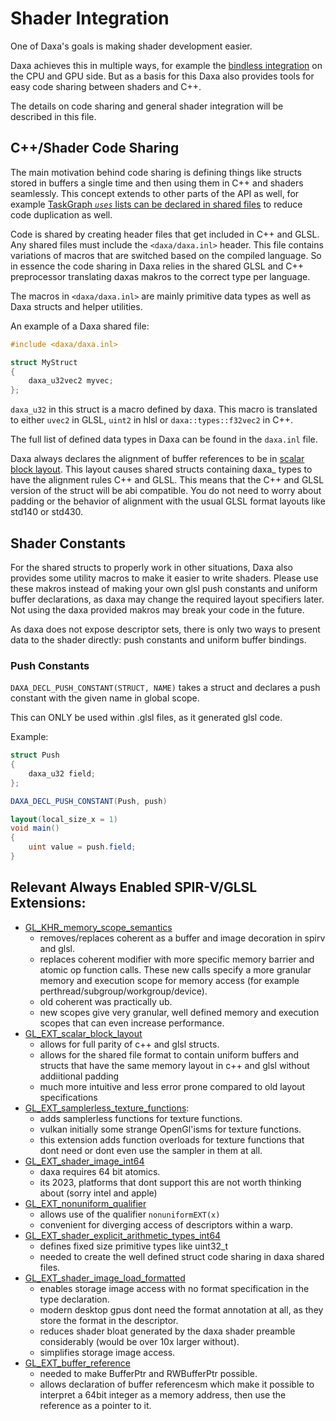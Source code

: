 # Shader Integration

One of Daxa's goals is making shader development easier.

Daxa achieves this in multiple ways, for example the [bindless integration](https://github.com/Ipotrick/Daxa/tree/master/wiki/Bindless.md) on the CPU and GPU side. But as a basis for this Daxa also provides tools for easy code sharing between shaders and C++.

The details on code sharing and general shader integration will be described in this file.

## C++/Shader Code Sharing

The main motivation behind code sharing is defining things like structs stored in buffers a single time and then using them in C++ and shaders seamlessly. This concept extends to other parts of the API as well, for example [TaskGraph *`uses`* lists can be declared in shared files](https://github.com/Ipotrick/Daxa/tree/master/wiki/TaskGraph.md) to reduce code duplication as well.

Code is shared by creating header files that get included in C++ and GLSL. Any shared files must include the `<daxa/daxa.inl>` header. This file contains variations of macros that are switched based on the compiled language. So in essence the code sharing in Daxa relies in the shared GLSL and C++ preprocessor translating daxas makros to the correct type per language.

The macros in `<daxa/daxa.inl>` are mainly primitive data types as well as Daxa structs and helper utilities.

An example of a Daxa shared file:

```glsl
#include <daxa/daxa.inl>

struct MyStruct
{
    daxa_u32vec2 myvec;
};
```

`daxa_u32` in this struct is a macro defined by daxa. This macro is translated to either `uvec2` in GLSL, `uint2` in hlsl or `daxa::types::f32vec2` in C++.

The full list of defined data types in Daxa can be found in the `daxa.inl` file. 

Daxa always declares the alignment of buffer references to be in [scalar block layout](https://github.com/KhronosGroup/GLSL/blob/master/extensions/ext/GL_EXT_scalar_block_layout.txt).
This layout causes shared structs containing daxa_ types to have the alignment rules C++ and GLSL. This means that the C++ and GLSL version of the struct will be abi compatible. You do not need to worry about padding or the behavior of alignment with the usual GLSL format layouts like  std140 or std430.

## Shader Constants

For the shared structs to properly work in other situations, Daxa also provides some utility macros to make it easier to write shaders.
Please use these makros instead of making your own glsl push constants and uniform buffer declarations, as daxa may change the required layout specifiers later.
Not using the daxa provided makros may break your code in the future.

As daxa does not expose descriptor sets, there is only two ways to present data to the shader directly: push constants and uniform buffer bindings.

### Push Constants

`DAXA_DECL_PUSH_CONSTANT(STRUCT, NAME)` takes a struct and declares a push constant with the given name in global scope.

This can ONLY be used within .glsl files, as it generated glsl code.

Example:
```glsl
struct Push
{
    daxa_u32 field;
};

DAXA_DECL_PUSH_CONSTANT(Push, push)

layout(local_size_x = 1)
void main()
{
    uint value = push.field;
}
```

## Relevant Always Enabled SPIR-V/GLSL Extensions:
- [GL_KHR_memory_scope_semantics](https://github.com/KhronosGroup/GLSL/blob/master/extensions/khr/GL_KHR_memory_scope_semantics.txt)
  - removes/replaces coherent as a buffer and image decoration in spirv and glsl.
  - replaces coherent modifier with more specific memory barrier and atomic op function calls. These new calls specify a more granular memory and execution scope for memory access (for example perthread/subgroup/workgroup/device).
  - old coherent was practically ub. 
  - new scopes give very granular, well defined memory and execution scopes that can even increase performance.
- [GL_EXT_scalar_block_layout](https://github.com/KhronosGroup/GLSL/blob/master/extensions/ext/GL_EXT_scalar_block_layout.txt)
  - allows for full parity of c++ and glsl structs.
  - allows for the shared file format to contain uniform buffers and structs that have the same memory layout in c++ and glsl without addiitional padding
  - much more intuitive and less error prone compared to old layout specifications
- [GL_EXT_samplerless_texture_functions](https://github.com/KhronosGroup/GLSL/blob/master/extensions/ext/GL_EXT_samplerless_texture_functions.txt):
  - adds samplerless functions for texture functions.
  - vulkan initially some strange OpenGl'isms for texture functions.
  - this extension adds function overloads for texture functions that dont need or dont even use the sampler in them at all.
- [GL_EXT_shader_image_int64](https://github.com/KhronosGroup/GLSL/blob/master/extensions/ext/GLSL_EXT_shader_image_int64.txt)
  - daxa requires 64 bit atomics.
  - its 2023, platforms that dont support this are not worth thinking about (sorry intel and apple)
- [GL_EXT_nonuniform_qualifier](https://github.com/KhronosGroup/GLSL/blob/master/extensions/ext/GL_EXT_nonuniform_qualifier.txt)
  - allows use of the qualifier `nonuniformEXT(x)`
  - convenient for diverging access of descriptors within a warp.
- [GL_EXT_shader_explicit_arithmetic_types_int64](https://github.com/KhronosGroup/GLSL/blob/master/extensions/ext/GL_EXT_nonuniform_qualifier.txt)
  - defines fixed size primitive types like uint32_t
  - needed to create the well defined struct code sharing in daxa shared files.
- [GL_EXT_shader_image_load_formatted](https://github.com/KhronosGroup/OpenGL-Registry/blob/main/extensions/EXT/EXT_shader_image_load_formatted.txt)
  - enables storage image access with no format specification in the type declaration. 
  - modern desktop gpus dont need the format annotation at all, as they store the format in the descriptor.
  - reduces shader bloat generated by the daxa shader preamble considerably (would be over 10x larger without).
  - simplifies storage image access.
- [GL_EXT_buffer_reference](https://github.com/KhronosGroup/GLSL/blob/master/extensions/ext/GLSL_EXT_buffer_reference.txt)
  - needed to make BufferPtr and RWBufferPtr possible.
  - allows declaration of buffer referencesm which make it possible to interpret a 64bit integer as a memory address, then use the reference as a pointer to it.
